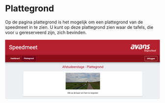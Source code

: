 # Plattegrond

Op de pagina plattegrond is het mogelijk om een plattegrond van de speedmeet in te zien. U kunt op deze plattegrond zien waar de tafels, die voor u gereserveerd zijn, zich bevinden.

![Plattegrond](../media/web-bedrijf-plattegrond.png)